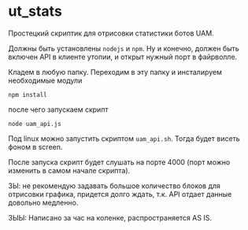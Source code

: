# ut_stats
Простецкий скриптик для отрисовки статистики ботов UAM.

Должны быть установлены ```nodejs``` и ```npm```. Ну и конечно, должен быть включен API в клиенте утопии, и открыт нужный порт в файрволле.

Кладем в любую папку. Переходим в эту папку и инсталируем необходимые модули

```npm install```

после чего запускаем скрипт

```node uam_api.js```

Под linux можно запустить скриптом ```uam_api.sh```. Тогда будет висеть фоном в screen.

После запуска скрипт будет слушать на порте 4000 (порт можно изменить в самом начале скрипта).

ЗЫ: не рекомендую задавать большое количество блоков для отрисовки графика, придется долго ждать, т.к. API отдает данные довольно медленно.

ЗЫЫ: Написано за час на коленке, распространяется AS IS.

